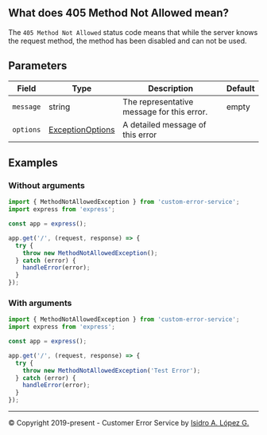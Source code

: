 ## What does 405 Method Not Allowed mean?

The `405 Method Not Allowed` status code means that while the server knows the request method, the method has been disabled and can not be used.

## Parameters

| Field     | Type                                                             | Description                                | Default |
|-----------|------------------------------------------------------------------|--------------------------------------------|---------|
| `message` | string                                                           | The representative message for this error. | empty   |
| `options` | [ExceptionOptions](../interfaces/exception-options.interface.md) | A detailed message of this error           |         |

## Examples

### Without arguments

```typescript
import { MethodNotAllowedException } from 'custom-error-service';
import express from 'express';

const app = express();

app.get('/', (request, response) => {
  try {
    throw new MethodNotAllowedException();
  } catch (error) {
    handleError(error);
  }
});
```

### With arguments

```typescript
import { MethodNotAllowedException } from 'custom-error-service';
import express from 'express';

const app = express();

app.get('/', (request, response) => {
  try {
    throw new MethodNotAllowedException('Test Error');
  } catch (error) {
    handleError(error);
  }
});
```

---

&copy; Copyright 2019-present - Customer Error Service by [Isidro A. López G.](https://ialopezg.com/)
